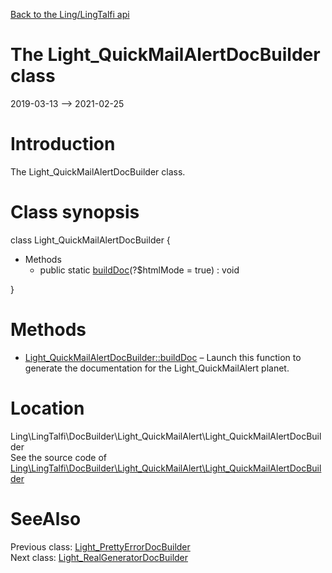 [Back to the Ling/LingTalfi api](https://github.com/lingtalfi/LingTalfi/blob/master/doc/api/Ling/LingTalfi.md)



The Light_QuickMailAlertDocBuilder class
================
2019-03-13 --> 2021-02-25






Introduction
============

The Light_QuickMailAlertDocBuilder class.



Class synopsis
==============


class <span class="pl-k">Light_QuickMailAlertDocBuilder</span>  {

- Methods
    - public static [buildDoc](https://github.com/lingtalfi/LingTalfi/blob/master/doc/api/Ling/LingTalfi/DocBuilder/Light_QuickMailAlert/Light_QuickMailAlertDocBuilder/buildDoc.md)(?$htmlMode = true) : void

}






Methods
==============

- [Light_QuickMailAlertDocBuilder::buildDoc](https://github.com/lingtalfi/LingTalfi/blob/master/doc/api/Ling/LingTalfi/DocBuilder/Light_QuickMailAlert/Light_QuickMailAlertDocBuilder/buildDoc.md) &ndash; Launch this function to generate the documentation for the Light_QuickMailAlert planet.





Location
=============
Ling\LingTalfi\DocBuilder\Light_QuickMailAlert\Light_QuickMailAlertDocBuilder<br>
See the source code of [Ling\LingTalfi\DocBuilder\Light_QuickMailAlert\Light_QuickMailAlertDocBuilder](https://github.com/lingtalfi/LingTalfi/blob/master/DocBuilder/Light_QuickMailAlert/Light_QuickMailAlertDocBuilder.php)



SeeAlso
==============
Previous class: [Light_PrettyErrorDocBuilder](https://github.com/lingtalfi/LingTalfi/blob/master/doc/api/Ling/LingTalfi/DocBuilder/Light_PrettyError/Light_PrettyErrorDocBuilder.md)<br>Next class: [Light_RealGeneratorDocBuilder](https://github.com/lingtalfi/LingTalfi/blob/master/doc/api/Ling/LingTalfi/DocBuilder/Light_RealGenerator/Light_RealGeneratorDocBuilder.md)<br>
